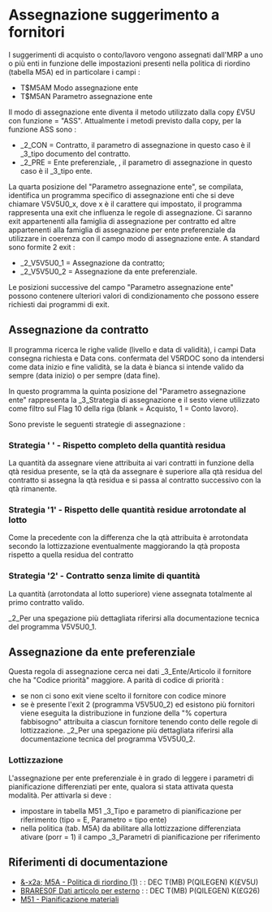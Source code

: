 # Assegnazione suggerimento a fornitori
I suggerimenti di acquisto o conto/lavoro vengono assegnati dall'MRP a uno o più enti in funzione delle impostazioni presenti nella politica di riordino (tabella M5A) ed in particolare i campi : 

- T$M5AM    Modo assegnazione ente
- T$M5AN    Parametro assegnazione ente

Il modo di assegnazione ente diventa il metodo utilizzato dalla copy £V5U con funzione = "ASS".
Attualmente i metodi previsto dalla copy, per la funzione ASS  sono : 

- _2_CON = Contratto, il parametro di assegnazione in questo caso è il _3_tipo documento del contratto.
- _2_PRE = Ente preferenziale, , il parametro di assegnazione in questo caso è il _3_tipo ente.


La quarta posizione del "Parametro assegnazione ente", se compilata,  identifica un programma specifico di assegnazione enti che si deve chiamare V5V5U0_x, dove x è il carattere qui impostato, il programma rappresenta una exit che influenza le regole di assegnazione. Ci saranno exit appartenenti alla famiglia di assegnazione per contratto ed altre appartenenti alla famiglia di assegnazione per ente preferenziale da utilizzare in coerenza con il campo modo di assegnazione ente.
A standard sono formite 2 exit : 

- _2_V5V5U0_1 = Assegnazione da contratto;
- _2_V5V5U0_2 = Assegnazione da ente preferenziale.

Le posizioni successive del campo "Parametro assegnazione ente" possono contenere ulteriori valori di condizionamento che possono essere richiesti dai programmi di exit.

## Assegnazione da contratto
Il programma ricerca le righe valide (livello e data di validità), i campi Data consegna richiesta e Data cons. confermata del V5RDOC sono da intendersi come data inizio e fine validità, se la data è bianca si intende valido da sempre (data inizio) o per sempre (data fine).

In questo programma la quinta posizione del "Parametro assegnazione ente" rappresenta la _3_Strategia di assegnazione e il sesto viene utilizzato come filtro sul Flag 10 della riga (blank = Acquisto, 1 = Conto lavoro).

Sono previste le seguenti strategie di assegnazione : 

### Strategia ' ' - Rispetto completo della quantità residua
La quantità da assegnare viene attribuita ai vari contratti in funzione della qtà residua presente, se la qtà da assegnare è superiore alla qtà residua del contratto si assegna la qtà residua e si passa al contratto successivo con la qtà rimanente.

### Strategia '1' - Rispetto delle quantità residue arrotondate al lotto
Come la precedente con la differenza che la qtà attribuita è arrotondata secondo la lottizzazione eventualmente maggiorando la qtà proposta rispetto a quella residua del contratto

### Strategia '2' - Contratto senza limite di quantità
La quantità (arrotondata al lotto superiore) viene assegnata totalmente al primo contratto valido.

_2_Per una spegazione più dettagliata riferirsi alla documentazione tecnica del programma V5V5U0_1.

## Assegnazione da ente preferenziale
Questa regola di assegnazione cerca nei dati _3_Ente/Articolo il fornitore che ha "Codice priorità" maggiore.
A parità di codice di priorità : 

- se non ci sono exit viene scelto il fornitore con codice minore
- se è presente l'exit 2 (programma V5V5U0_2) ed esistono più fornitori viene eseguita la distribuzione in funzione della "% copertura fabbisogno" attribuita a ciascun fornitore tenendo conto delle regole di lottizzazione. _2_Per una spegazione più dettagliata riferirsi alla documentazione tecnica del programma V5V5U0_2.


### Lottizzazione
L'assegnazione per ente preferenziale è in grado di leggere i parametri di pianificazione differenziati per ente, qualora si stata attivata questa modalità.
Per attivarla si deve : 

- impostare in tabella M51 _3_Tipo e parametro di pianificazione per riferimento (tipo = E, Parametro = tipo ente)
- nella politica (tab. M5A) da abilitare alla lottizzazione differenziata ativare (porr = 1) il campo _3_Parametri di pianificazione per riferimento


## Riferimenti di documentazione
- [&-x2a; M5A - Politica di riordino                 (1)](Sorgenti/MB/DOC_OGG/TA_M5A)
 :  : DEC T(MB) P(QILEGEN) K(£V5U)
- [BRARES0F Dati articolo per esterno](Sorgenti/MB/DOC_OGG/F_BRARES0F)
 :  : DEC T(MB) P(QILEGEN) K(£G26)
- [M51 - Pianificazione materiali](Sorgenti/MB/DOC_OGG/TA_M51)
